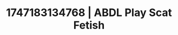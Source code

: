 ---
categories:
- Unspoken desires
- Morning seduction
- Afterglow vibes
- Gender-fluid lovers
- Sensual choreography
image: /assets/images/1747183134768.jpg
layout: post
seo:
  description: Featured content with high-quality ABDL Play, Scat Fetish. HD images
    available.
  keywords: ABDL Play, Scat Fetish
  og_image: /assets/images/1747183134768.jpg
  schema_type: VisualArtwork
tags:
- ABDL Play
- Scat Fetish
- '#1747183134768'
title: 1747183134768 | ABDL Play Scat Fetish
---